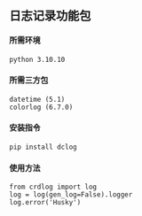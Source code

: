 ## 日志记录功能包

#### 所需环境

```
python 3.10.10
```

#### 所需三方包

```
datetime (5.1)
colorlog (6.7.0)
```

#### 安装指令

```
pip install dclog
```

#### 使用方法

```
from crdlog import log
log = log(gen_log=False).logger
log.error('Husky')
```
